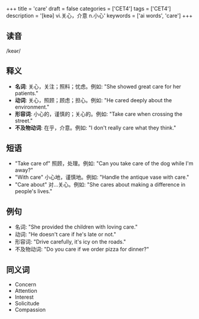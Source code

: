 +++
title = 'care'
draft = false
categories = ['CET4']
tags = ['CET4']
description = '[keə] vi.关心，介意 n.小心'
keywords = ['ai words', 'care']
+++

## 读音
/keər/

## 释义
- **名词**: 关心，关注；照料；忧虑。例如: "She showed great care for her patients."
- **动词**: 关心，照顾；顾虑；担心。例如: "He cared deeply about the environment."
- **形容词**: 小心的，谨慎的；关心的。例如: "Take care when crossing the street."
- **不及物动词**: 在乎，介意。例如: "I don't really care what they think."

## 短语
- "Take care of" 照顾，处理。例如: "Can you take care of the dog while I'm away?"
- "With care" 小心地，谨慎地。例如: "Handle the antique vase with care."
- "Care about" 对...关心。例如: "She cares about making a difference in people's lives."

## 例句
- 名词: "She provided the children with loving care."
- 动词: "He doesn't care if he's late or not."
- 形容词: "Drive carefully, it's icy on the roads."
- 不及物动词: "Do you care if we order pizza for dinner?"

## 同义词
- Concern
- Attention
- Interest
- Solicitude
- Compassion

